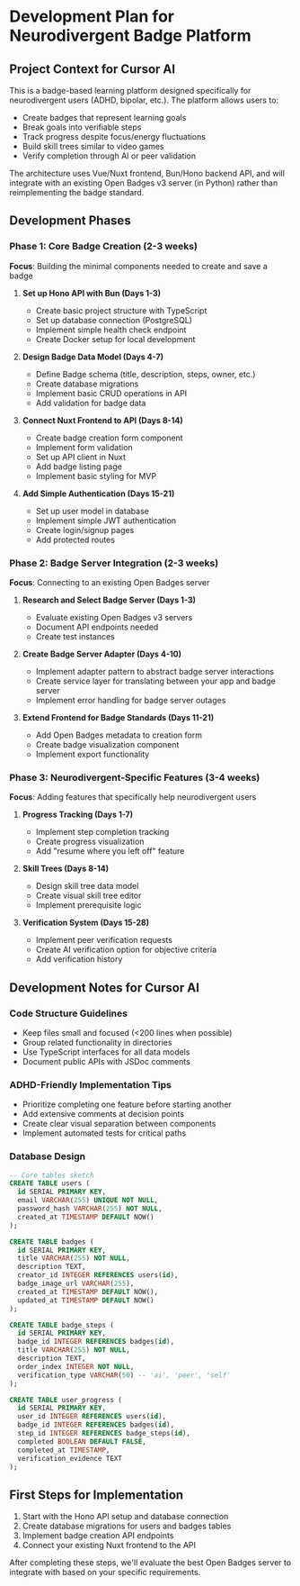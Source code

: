 # Development Plan for Neurodivergent Badge Platform

## Project Context for Cursor AI
This is a badge-based learning platform designed specifically for neurodivergent users (ADHD, bipolar, etc.). The platform allows users to:
- Create badges that represent learning goals
- Break goals into verifiable steps
- Track progress despite focus/energy fluctuations
- Build skill trees similar to video games
- Verify completion through AI or peer validation

The architecture uses Vue/Nuxt frontend, Bun/Hono backend API, and will integrate with an existing Open Badges v3 server (in Python) rather than reimplementing the badge standard.

## Development Phases

### Phase 1: Core Badge Creation (2-3 weeks)
**Focus**: Building the minimal components needed to create and save a badge

1. **Set up Hono API with Bun (Days 1-3)**
   - Create basic project structure with TypeScript
   - Set up database connection (PostgreSQL)
   - Implement simple health check endpoint
   - Create Docker setup for local development

2. **Design Badge Data Model (Days 4-7)**
   - Define Badge schema (title, description, steps, owner, etc.)
   - Create database migrations
   - Implement basic CRUD operations in API
   - Add validation for badge data

3. **Connect Nuxt Frontend to API (Days 8-14)**
   - Create badge creation form component
   - Implement form validation
   - Set up API client in Nuxt
   - Add badge listing page
   - Implement basic styling for MVP

4. **Add Simple Authentication (Days 15-21)**
   - Set up user model in database
   - Implement simple JWT authentication
   - Create login/signup pages
   - Add protected routes

### Phase 2: Badge Server Integration (2-3 weeks)
**Focus**: Connecting to an existing Open Badges server

1. **Research and Select Badge Server (Days 1-3)**
   - Evaluate existing Open Badges v3 servers
   - Document API endpoints needed
   - Create test instances

2. **Create Badge Server Adapter (Days 4-10)**
   - Implement adapter pattern to abstract badge server interactions
   - Create service layer for translating between your app and badge server
   - Implement error handling for badge server outages

3. **Extend Frontend for Badge Standards (Days 11-21)**
   - Add Open Badges metadata to creation form
   - Create badge visualization component
   - Implement export functionality

### Phase 3: Neurodivergent-Specific Features (3-4 weeks)
**Focus**: Adding features that specifically help neurodivergent users

1. **Progress Tracking (Days 1-7)**
   - Implement step completion tracking
   - Create progress visualization
   - Add "resume where you left off" feature

2. **Skill Trees (Days 8-14)**
   - Design skill tree data model
   - Create visual skill tree editor
   - Implement prerequisite logic

3. **Verification System (Days 15-28)**
   - Implement peer verification requests
   - Create AI verification option for objective criteria
   - Add verification history

## Development Notes for Cursor AI

### Code Structure Guidelines
- Keep files small and focused (<200 lines when possible)
- Group related functionality in directories
- Use TypeScript interfaces for all data models
- Document public APIs with JSDoc comments

### ADHD-Friendly Implementation Tips
- Prioritize completing one feature before starting another
- Add extensive comments at decision points
- Create clear visual separation between components
- Implement automated tests for critical paths

### Database Design
```sql
-- Core tables sketch
CREATE TABLE users (
  id SERIAL PRIMARY KEY,
  email VARCHAR(255) UNIQUE NOT NULL,
  password_hash VARCHAR(255) NOT NULL,
  created_at TIMESTAMP DEFAULT NOW()
);

CREATE TABLE badges (
  id SERIAL PRIMARY KEY,
  title VARCHAR(255) NOT NULL,
  description TEXT,
  creator_id INTEGER REFERENCES users(id),
  badge_image_url VARCHAR(255),
  created_at TIMESTAMP DEFAULT NOW(),
  updated_at TIMESTAMP DEFAULT NOW()
);

CREATE TABLE badge_steps (
  id SERIAL PRIMARY KEY,
  badge_id INTEGER REFERENCES badges(id),
  title VARCHAR(255) NOT NULL,
  description TEXT,
  order_index INTEGER NOT NULL,
  verification_type VARCHAR(50) -- 'ai', 'peer', 'self'
);

CREATE TABLE user_progress (
  id SERIAL PRIMARY KEY,
  user_id INTEGER REFERENCES users(id),
  badge_id INTEGER REFERENCES badges(id),
  step_id INTEGER REFERENCES badge_steps(id),
  completed BOOLEAN DEFAULT FALSE,
  completed_at TIMESTAMP,
  verification_evidence TEXT
);
```

## First Steps for Implementation

1. Start with the Hono API setup and database connection
2. Create database migrations for users and badges tables
3. Implement badge creation API endpoints
4. Connect your existing Nuxt frontend to the API

After completing these steps, we'll evaluate the best Open Badges server to integrate with based on your specific requirements.
